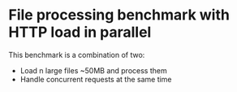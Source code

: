 # File processing benchmark with HTTP load in parallel

This benchmark is a combination of two:
 - Load n large files ~50MB and process them
 - Handle concurrent requests at the same time
